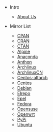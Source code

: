 * Intro

  * [About Us](/_home)

* Mirror List

  * [CPAN](/docs/CPAN.md)
  * [CRAN](/docs/CRAN.md)
  * [CTAN](/docs/CTAN.md)
  * [Alpine](/docs/alpine.md)
  * [Anaconda](/docs/anaconda.md)
  * [Anthon](/docs/anthon.md)
  * [Archlinux](/docs/archlinux.md)
  * [ArchlinuxCN](/docs/archlinuxcn.md)
  * [Centos-altarch](/docs/centos-altarch.md)
  * [Centos](/docs/centos.md)
  * [Debian](/docs/debian.md)
  * [Elrepo](/docs/elrepo.md)
  * [Epel](/docs/epel.md)
  * [Fedora](/docs/fedora.md)
  * [Opensuse](/docs/opensuse.md)
  * [Openwrt](/docs/openwrt.md)
  * [PyPi](/docs/pypi.md)
  * [Ubuntu](/docs/ubuntu.md)